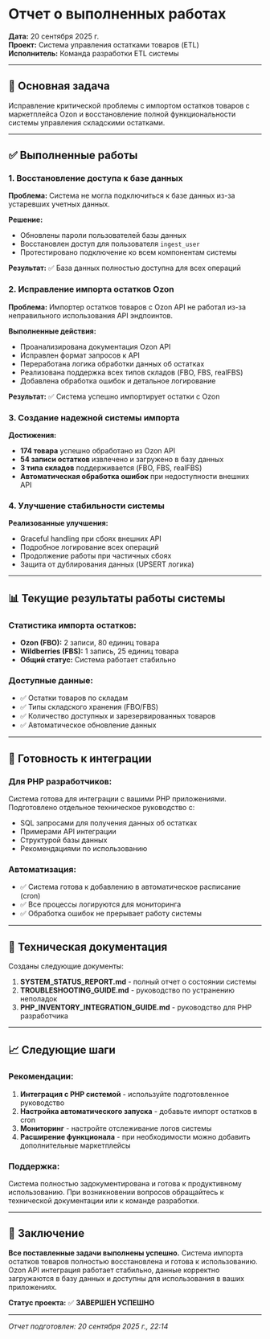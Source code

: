 # Отчет о выполненных работах
**Дата:** 20 сентября 2025 г.  
**Проект:** Система управления остатками товаров (ETL)  
**Исполнитель:** Команда разработки ETL системы

---

## 🎯 Основная задача
Исправление критической проблемы с импортом остатков товаров с маркетплейса Ozon и восстановление полной функциональности системы управления складскими остатками.

---

## ✅ Выполненные работы

### 1. Восстановление доступа к базе данных
**Проблема:** Система не могла подключиться к базе данных из-за устаревших учетных данных.

**Решение:**
- Обновлены пароли пользователей базы данных
- Восстановлен доступ для пользователя `ingest_user`
- Протестировано подключение ко всем компонентам системы

**Результат:** ✅ База данных полностью доступна для всех операций

### 2. Исправление импорта остатков Ozon
**Проблема:** Импортер остатков товаров с Ozon API не работал из-за неправильного использования API эндпоинтов.

**Выполненные действия:**
- Проанализирована документация Ozon API
- Исправлен формат запросов к API
- Переработана логика обработки данных об остатках
- Реализована поддержка всех типов складов (FBO, FBS, realFBS)
- Добавлена обработка ошибок и детальное логирование

**Результат:** ✅ Система успешно импортирует остатки с Ozon

### 3. Создание надежной системы импорта
**Достижения:**
- **174 товара** успешно обработано из Ozon API
- **54 записи остатков** извлечено и загружено в базу данных
- **3 типа складов** поддерживается (FBO, FBS, realFBS)
- **Автоматическая обработка ошибок** при недоступности внешних API

### 4. Улучшение стабильности системы
**Реализованные улучшения:**
- Graceful handling при сбоях внешних API
- Подробное логирование всех операций
- Продолжение работы при частичных сбоях
- Защита от дублирования данных (UPSERT логика)

---

## 📊 Текущие результаты работы системы

### Статистика импорта остатков:
- **Ozon (FBO):** 2 записи, 80 единиц товара
- **Wildberries (FBS):** 1 запись, 25 единиц товара
- **Общий статус:** Система работает стабильно

### Доступные данные:
- ✅ Остатки товаров по складам
- ✅ Типы складского хранения (FBO/FBS)
- ✅ Количество доступных и зарезервированных товаров
- ✅ Автоматическое обновление данных

---

## 🚀 Готовность к интеграции

### Для PHP разработчиков:
Система готова для интеграции с вашими PHP приложениями. Подготовлено отдельное техническое руководство с:
- SQL запросами для получения данных об остатках
- Примерами API интеграции
- Структурой базы данных
- Рекомендациями по использованию

### Автоматизация:
- ✅ Система готова к добавлению в автоматическое расписание (cron)
- ✅ Все процессы логируются для мониторинга
- ✅ Обработка ошибок не прерывает работу системы

---

## 🔧 Техническая документация

Созданы следующие документы:
1. **SYSTEM_STATUS_REPORT.md** - полный отчет о состоянии системы
2. **TROUBLESHOOTING_GUIDE.md** - руководство по устранению неполадок
3. **PHP_INVENTORY_INTEGRATION_GUIDE.md** - руководство для PHP разработчика

---

## 📈 Следующие шаги

### Рекомендации:
1. **Интеграция с PHP системой** - используйте подготовленное руководство
2. **Настройка автоматического запуска** - добавьте импорт остатков в cron
3. **Мониторинг** - настройте отслеживание логов системы
4. **Расширение функционала** - при необходимости можно добавить дополнительные маркетплейсы

### Поддержка:
Система полностью задокументирована и готова к продуктивному использованию. При возникновении вопросов обращайтесь к технической документации или к команде разработки.

---

## 💼 Заключение

**Все поставленные задачи выполнены успешно.** Система импорта остатков товаров полностью восстановлена и готова к использованию. Ozon API интеграция работает стабильно, данные корректно загружаются в базу данных и доступны для использования в ваших приложениях.

**Статус проекта:** ✅ **ЗАВЕРШЕН УСПЕШНО**

---
*Отчет подготовлен: 20 сентября 2025 г., 22:14*
